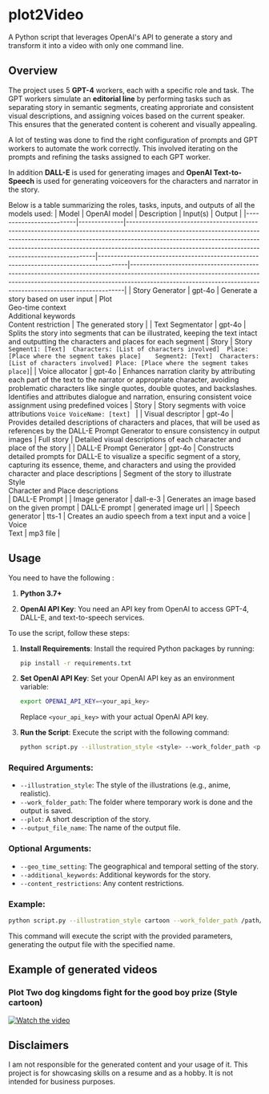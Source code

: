# plot2Video

A Python script that leverages OpenAI's API to generate a story and transform it into a video with only one command line.

## Overview
The project uses 5 **GPT-4** workers, each with a specific role and task. The GPT workers simulate an **editorial line** by performing tasks such as separating story in semantic segments, creating approriate and consistent visual descriptions, and assigning voices based on the current speaker. This ensures that the generated content is coherent and visually appealing.

A lot of testing was done to find the right configuration of prompts and GPT workers to automate the work correctly. This involved iterating on the prompts and refining the tasks assigned to each GPT worker.

In addition **DALL-E** is used for generating images and **OpenAI Text-to-Speech** is used for generating voiceovers for the characters and narrator in the story.

Below is a table summarizing the roles, tasks, inputs, and outputs of all the models used:
| Model                   | OpenAI model | Description                                                                                                                                                                                                                                                                                                  | Input(s)                                                                              | Output                                                                                                                                                                                                                                 |
|-------------------------|--------------|--------------------------------------------------------------------------------------------------------------------------------------------------------------------------------------------------------------------------------------------------------------------------------------------------------------|---------------------------------------------------------------------------------------|----------------------------------------------------------------------------------------------------------------------------------------------------------------------------------------------------------------------------------------|
| Story Generator         | gpt-4o       | Generate a story based on user input                                                                                                                                                                                                                                                                         | Plot <br> Geo-time context <br> Additional keywords <br> Content restriction                  | The generated story                                                                                                                                                                                                                    |
| Text Segmentator        | gpt-4o       | Splits the story into segments that can be illustrated, keeping the text intact and outputting the characters and places for each segment                                                                                                                                                                    | Story                                                                                 | Story <br> ```Segment1: [Text]  Characters: [List of characters involved]  Place: [Place where the segment takes place]    Segment2: [Text]  Characters: [List of characters involved] Place: [Place where the segment takes place]```|
| Voice allocator         | gpt-4o       | Enhances narration clarity by attributing each part of the text to the narrator or appropriate character, avoiding problematic characters like single quotes, double quotes, and backslashes. Identifies and attributes dialogue and narration, ensuring consistent voice assignment using predefined voices | Story                                                                                 | Story segments with voice attributions ``` Voice VoiceName: [text]  ```                                                                                                                                                                |
| Visual descriptor       | gpt-4o       | Provides detailed descriptions of characters and places, that will be used as references by the DALL-E Prompt Generator to ensure consistency in output images                                                                                                                                               | Full story                                                                            | Detailed visual descriptions of each character and place of the story                                                                                                                                                                  |
| DALL-E Prompt Generator | gpt-4o       | Constructs detailed prompts for DALL-E to visualize a specific segment of a story, capturing its essence, theme, and characters and using the provided character and place descriptions                                                                                                                      |  Segment of the story to illustrate <br>  Style <br>  Character and Place descriptions<br>  | DALL-E Prompt                                                                                                                                                                                                                          |
| Image generator         | dall-e-3     | Generates an image based on the given prompt                                                                                                                                                                                                                                                                 | DALL-E prompt                                                                         | generated image url                                                                                                                                                                                                                    |
| Speech generator        | tts-1        | Creates an audio speech from a text input and a voice                                                                                                                                                                                                                                                        |  Voice <br>  Text                                                                     | mp3 file                                                                                                                                                                                                                               |
## Usage

 You need to have the following :

1. **Python 3.7+**

2. **OpenAI API Key**: You need an API key from OpenAI to access GPT-4, DALL-E, and text-to-speech services.

To use the script, follow these steps:

1. **Install Requirements**: Install the required Python packages by running:

   ```bash
   pip install -r requirements.txt
   ```

2. **Set OpenAI API Key**: Set your OpenAI API key as an environment variable:

   ```bash
   export OPENAI_API_KEY=<your_api_key>
   ```

   Replace `<your_api_key>` with your actual OpenAI API key.

3. **Run the Script**: Execute the script with the following command:

   ```bash
   python script.py --illustration_style <style> --work_folder_path <path> --overall_plot <description> --output_file_name <filename>
   ```

### Required Arguments:

- `--illustration_style`: The style of the illustrations (e.g., anime, realistic).
- `--work_folder_path`: The folder where temporary work is done and the output is saved.
- `--plot`: A short description of the story.
- `--output_file_name`: The name of the output file.

### Optional Arguments:

- `--geo_time_setting`: The geographical and temporal setting of the story.
- `--additional_keywords`: Additional keywords for the story.
- `--content_restrictions`: Any content restrictions.

### Example:

```bash
python script.py --illustration_style cartoon --work_folder_path /path/to/folder --overall_plot "A gripping tale of adventure" --geo_time_setting "Medieval Europe" --additional_keywords fantasy --content_restrictions "PG-13" --output_file_name output.txt
```

This command will execute the script with the provided parameters, generating the output file with the specified name.

## Example of generated videos

### Plot Two dog kingdoms fight for the good boy prize (Style cartoon)
[![Watch the video](https://img.youtube.com/vi/sS4SgaWSegs/maxresdefault.jpg)](https://youtu.be/sS4SgaWSegs)

## Disclaimers

I am not responsible for the generated content and your usage of it. This project is for showcasing skills on a resume and as a hobby. It is not intended for business purposes.






